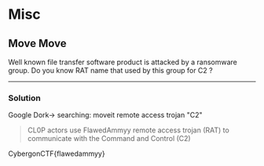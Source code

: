 ﻿# Misc

## Move Move

Well known file transfer software product is attacked by a ransomware group. Do you know RAT name that used by this group for C2 ?

---

### Solution

Google Dork-> searching: moveit remote access trojan "C2"

>  CL0P actors use FlawedAmmyy remote access trojan (RAT) to communicate with the Command and Control (C2)

CybergonCTF{flawedammyy}